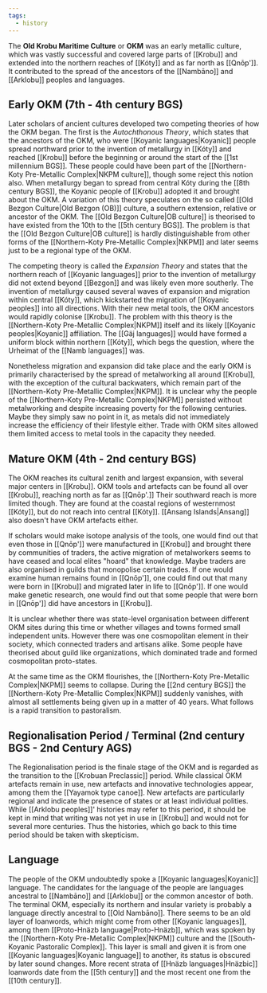```yaml
---
tags:
  - history
---
```

The **Old Krobu Maritime Culture** or **OKM** was an early metallic culture, which was vastly successful and covered large parts of [[Krobu]] and extended into the northern reaches of [[Kóty]] and as far north as [[Qnōp']]. It contributed to the spread of the ancestors of the [[Nambāno]] and [[Arklobu]] peoples and languages. 

## Early OKM (7th - 4th century BGS)
Later scholars of ancient cultures developed two competing theories of how the OKM began. The first is the *Autochthonous Theory*, which states that the ancestors of the OKM, who were [[Koyanic languages|Koyanic]] people spread northward prior to the invention of metallurgy in [[Kóty]] and reached [[Krobu]] before the beginning or around the start of the [[1st millennium BGS]]. These people could have been part of the [[Northern-Koty Pre-Metallic Complex|NKPM culture]], though some reject this notion also. When metallurgy began to spread from central Kóty during the [[8th century BGS]], the Koyanic people of [[Krobu]] adopted it and brought about the OKM. 
A variation of this theory speculates on the so called [[Old Bezgon Culture|Old Bezgon (OB)]] culture, a southern extension, relative or ancestor of the OKM. The [[Old Bezgon Culture|OB culture]] is theorised to have existed from the 10th to the [[5th century BGS]]. The problem is that the [[Old Bezgon Culture|OB culture]] is hardly distinguishable from other forms of the [[Northern-Koty Pre-Metallic Complex|NKPM]] and later seems just to be a regional type of the OKM. 

The competing theory is called the *Expansion Theory* and states that the northern reach of [[Koyanic languages]] prior to the invention of metallurgy did not extend beyond [[Bezgon]] and was likely even more southerly. The invention of metallurgy caused several waves of expansion and migration within central [[Kóty]], which kickstarted the migration of [[Koyanic peoples]] into all directions. With their new metal tools, the OKM ancestors would rapidly colonise [[Krobu]]. The problem with this theory is the [[Northern-Koty Pre-Metallic Complex|NKPM]] itself and its likely [[Koyanic peoples|Koyanic]] affiliation. The [[Gäj languages]] would have formed a uniform block within northern [[Kóty]], which begs the question, where the Urheimat of the [[Namb languages]] was. 

Nonetheless migration and expansion did take place and the early OKM is primarily characterised by the spread of metalworking all around [[Krobu]], with the exception of the cultural backwaters, which remain part of the [[Northern-Koty Pre-Metallic Complex|NKPM]]. It is unclear why the people of the [[Northern-Koty Pre-Metallic Complex|NKPM]] persisted without metalworking and despite increasing poverty for the following centuries. Maybe they simply saw no point in it, as metals did not immediately increase the efficiency of their lifestyle either. Trade with OKM sites allowed them limited access to metal tools in the capacity they needed. 

## Mature OKM (4th - 2nd century BGS)
The OKM reaches its cultural zenith and largest expansion, with several major centers in [[Krobu]]. OKM tools and artefacts can be found all over [[Krobu]], reaching north as far as [[Qnōp'.]] Their southward reach is more limited though. They are found at the coastal regions of westernmost [[Kóty]], but do not reach into central [[Kóty]]. [[Ansang Islands|Ansang]] also doesn't have OKM artefacts either. 

If scholars would make isotope analysis of the tools, one would find out that even those in [[Qnōp']] were manufactured in [[Krobu]] and brought there by communities of traders, the active migration of metalworkers seems to have ceased and local elites "hoard" that knowledge. Maybe traders are also organised in guilds that monopolise certain trades. If one would examine human remains found in [[Qnōp']], one could find out that many were born in [[Krobu]] and migrated later in life to [[Qnōp']]. If one would make genetic research, one would find out that some people that were born in [[Qnōp']] did have ancestors in [[Krobu]]. 

It is unclear whether there was state-level organisation between different OKM sites during this time or whether villages and towns formed small independent units. However there was one cosmopolitan element in their society, which connected traders and artisans alike. Some people have theorised about guild like organizations, which dominated trade and formed cosmopolitan proto-states. 

At the same time as the OKM flourishes, the [[Northern-Koty Pre-Metallic Complex|NKPM]] seems to collapse. During the [[2nd century BGS]] the [[Northern-Koty Pre-Metallic Complex|NKPM]] suddenly vanishes, with almost all settlements being given up in a matter of 40 years. What follows is a rapid transition to pastoralism.

## Regionalisation Period / Terminal (2nd century BGS - 2nd Century AGS) 
The Regionalisation period is the finale stage of the OKM and is regarded as the transition to the [[Krobuan Preclassic]] period. While classical OKM artefacts remain in use, new artefacts and innovative technologies appear, among them the [[Yayamok type canoe]]. New artefacts are particularly regional and indicate the presence of states or at least individual polities. While [[Arklobu peoples]]' histories may refer to this period, it should be kept in mind that writing was not yet in use in [[Krobu]] and would not for several more centuries. Thus the histories, which go back to this time period should be taken with skepticism. 

## Language 
The people of the OKM undoubtedly spoke a [[Koyanic languages|Koyanic]] language. The candidates for the language of the people are languages ancestral to [[Nambāno]] and [[Arklobu]] or the common ancestor of both. The terminal OKM, especially its northern and insular variety is probably a language directly ancestral to [[Old Nambāno]]. There seems to be an old layer of loanwords, which might come from other [[Koyanic languages]], among them [[Proto-Hnäzb language|Proto-Hnäzb]], which was spoken by the [[Northern-Koty Pre-Metallic Complex|NKPM]] culture and the [[South-Koyanic Pastoralic Complex]]. This layer is small and given it is from one [[Koyanic languages|Koyanic language]] to another, its status is obscured by later sound changes. More recent strata of [[Hnäzb languages|Hnäzbic]] loanwords date from the [[5th century]] and the most recent one from the [[10th century]].  